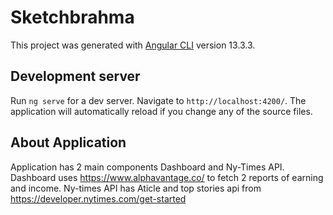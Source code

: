 # Sketchbrahma

This project was generated with [Angular CLI](https://github.com/angular/angular-cli) version 13.3.3.

## Development server

Run `ng serve` for a dev server. Navigate to `http://localhost:4200/`. The application will automatically reload if you change any of the source files.

## About Application

Application has 2 main components Dashboard and Ny-Times API.
Dashboard uses https://www.alphavantage.co/ to fetch 2 reports of earning and income.
Ny-times API has Aticle and top stories api from
 https://developer.nytimes.com/get-started
